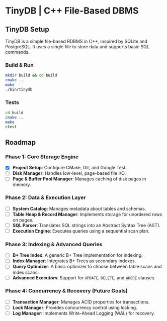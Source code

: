 # TinyDB | C++ File-Based DBMS

## TinyDB Setup

TinyDB is a simple file-based RDBMS in C++, inspired by SQLite and PostgreSQL. It uses a single file to store data and supports basic SQL commands.

### Build & Run

```bash
mkdir build && cd build
cmake ..
make
./bin/tinydb
```

### Tests

```bash
cd build
cmake ..
make
ctest
```

## Roadmap

### Phase 1: Core Storage Engine

- [x] **Project Setup**: Configure CMake, Git, and Google Test.
- [ ] **Disk Manager**: Handles low-level, page-based file I/O.
- [ ] **Page & Buffer Pool Manager**: Manages caching of disk pages in memory.

### Phase 2: Data & Execution Layer

- [ ] **System Catalog**: Manages metadata about tables and schemas.
- [ ] **Table Heap & Record Manager**: Implements storage for unordered rows on pages.
- [ ] **SQL Parser**: Translates SQL strings into an Abstract Syntax Tree (AST).
- [ ] **Execution Engine**: Executes queries using a sequential scan plan.

### Phase 3: Indexing & Advanced Queries

- [ ] **B+ Tree Index**: A generic B+ Tree implementation for indexing.
- [ ] **Index Manager**: Integrates B+ Trees as secondary indexes.
- [ ] **Query Optimizer**: A basic optimizer to choose between table scans and index scans.
- [ ] **Advanced Executors**: Support for `UPDATE`, `DELETE`, and `WHERE` clauses.

### Phase 4: Concurrency & Recovery (Future Goals)

- [ ] **Transaction Manager**: Manages ACID properties for transactions.
- [ ] **Lock Manager**: Provides concurrency control using locking.
- [ ] **Log Manager**: Implements Write-Ahead Logging (WAL) for recovery.
